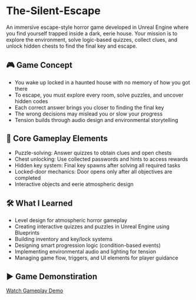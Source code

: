 # The-Silent-Escape
An immersive escape-style horror game developed in Unreal Engine where you find yourself trapped inside a dark, eerie house. Your mission is to explore the environment, solve logic-based quizzes, collect clues, and unlock hidden chests to find the final key and escape.

## 🎮 Game Concept

- You wake up locked in a haunted house with no memory of how you got there
- To escape, you must explore every room, solve puzzles, and uncover hidden codes
- Each correct answer brings you closer to finding the final key
- The wrong decisions may mislead you or slow your progress
- Tension builds through audio design and environmental storytelling

## 🔐 Core Gameplay Elements

- Puzzle-solving: Answer quizzes to obtain clues and open chests
- Chest unlocking: Use collected passwords and hints to access rewards
- Hidden key system: Final key spawns after solving all required tasks
- Locked-door mechanics: Door opens only after all objectives are completed
- Interactive objects and eerie atmospheric design

## 🛠️ What I Learned

- Level design for atmospheric horror gameplay
- Creating interactive quizzes and puzzles in Unreal Engine using Blueprints
- Building inventory and key/lock systems
- Designing smart progression logic (condition-based events)
- Implementing environmental audio and lighting for tension
- Managing game flow, triggers, and UI elements for player guidance

## ▶️ Game Demonstiration

  [Watch Gameplay Demo](https://youtu.be/LWhRqIUVfiY)
